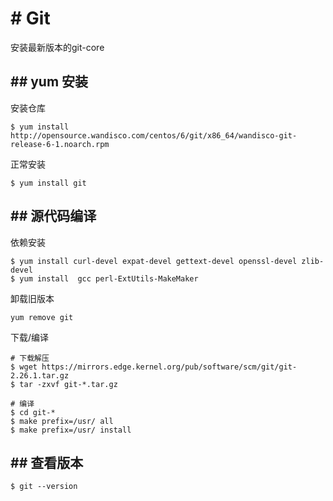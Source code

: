 # # Git

安装最新版本的git-core
## ## yum 安装

安装仓库

```
$ yum install http://opensource.wandisco.com/centos/6/git/x86_64/wandisco-git-release-6-1.noarch.rpm
```

正常安装

```
$ yum install git
```
## ## 源代码编译

依赖安装

```
$ yum install curl-devel expat-devel gettext-devel openssl-devel zlib-devel
$ yum install  gcc perl-ExtUtils-MakeMaker
```

卸载旧版本

```
yum remove git
```

下载/编译

```
# 下载解压
$ wget https://mirrors.edge.kernel.org/pub/software/scm/git/git-2.26.1.tar.gz
$ tar -zxvf git-*.tar.gz

# 编译
$ cd git-*
$ make prefix=/usr/ all
$ make prefix=/usr/ install
```

## ## 查看版本

```
$ git --version
```